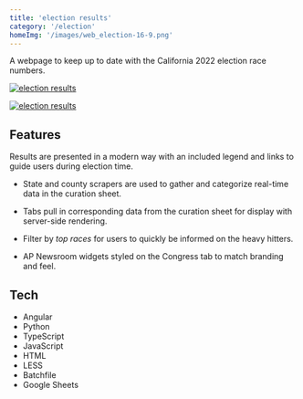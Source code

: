 ```yaml
---
title: 'election results'
category: '/election'
homeImg: '/images/web_election-16-9.png'
---
```


A webpage to keep up to date with the California 2022 election race numbers. 

[![election results](/images/electionresults2.png "election results")](https://www.capradio.org/election/california-midterm-election-results-2022/)

[![election results](/images/electionMob.png "election results")](https://www.capradio.org/election/california-midterm-election-results-2022/)

## Features
Results are presented in a modern way with an included legend and links to guide users during election time.

- State and county scrapers are used to gather and categorize real-time data in the curation sheet.

- Tabs pull in corresponding data from the curation sheet for display with server-side rendering.

- Filter by *top races* for users to quickly be informed on the heavy hitters.

- AP Newsroom widgets styled on the Congress tab to match branding and feel.


## Tech
- Angular
- Python
- TypeScript
- JavaScript
- HTML
- LESS
- Batchfile
- Google Sheets